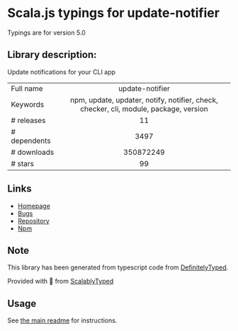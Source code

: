 
# Scala.js typings for update-notifier

Typings are for version 5.0

## Library description:
Update notifications for your CLI app

|                    |                 |
| ------------------ | :-------------: |
| Full name          | update-notifier |
| Keywords           | npm, update, updater, notify, notifier, check, checker, cli, module, package, version |
| # releases         | 11 |
| # dependents       | 3497 |
| # downloads        | 350872249 |
| # stars            | 99 |

## Links
- [Homepage](https://github.com/yeoman/update-notifier#readme)
- [Bugs](https://github.com/yeoman/update-notifier/issues)
- [Repository](https://github.com/yeoman/update-notifier)
- [Npm](https://www.npmjs.com/package/update-notifier)
    


## Note
This library has been generated from typescript code from [DefinitelyTyped](https://definitelytyped.org).

Provided with :purple_heart: from [ScalablyTyped](https://github.com/oyvindberg/ScalablyTyped)

## Usage
See [the main readme](../../readme.md) for instructions.


